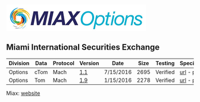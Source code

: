 ![Miax](https://github.com/Open-Markets-Initiative/Directory/blob/master/Logos/Miax.png)


## Miami International Securities Exchange

|Division | Data | Protocol | Version | Date | Size | Testing | Specification|
|--- | --- | --- | --- | --- | --- | --- | ---|
|Options | cTom | Mach | [1.1](https://github.com/Open-Markets-Initiative/wireshark-lua/blob/master/Miax/Miax.Options.cTom.Mach.v1.1.Script.Dissector.lua "Miami International Securities Exchange 1.1 Script Dissector") | 7/15/2016 | 2695 | Verified | [url](https://www.miaxoptions.com/interface-specifications "Protocol specification") - [pdf](https://github.com/Open-Markets-Initiative/Directory/blob/master/Specifications/Miax/Miax.Options.cTom.Mach.v1.1.pdf "Specification manual")|
|Options | Tom | Mach | [1.9](https://github.com/Open-Markets-Initiative/wireshark-lua/blob/master/Miax/Miax.Options.Tom.Mach.v1.9.Script.Dissector.lua "Miami International Securities Exchange 1.9 Script Dissector") | 1/15/2016 | 2278 | Verified | [url](https://www.miaxoptions.com/interface-specifications "Protocol specification") - [pdf](https://github.com/Open-Markets-Initiative/Directory/blob/master/Specifications/Miax/Miax.Options.Tom.Mach.v1.9.pdf "Specification manual")|


Miax: [website](https://www.miaxoptions.com/ "Go to Miami International Securities Exchange")

